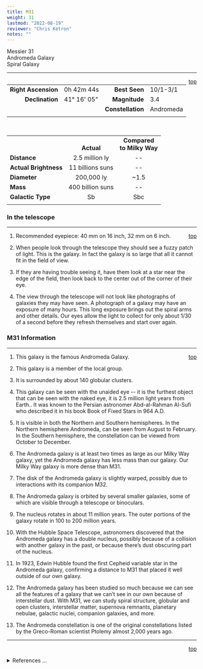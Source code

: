 ```yaml
---
title: M31
weight: 31
lastmod: "2022-08-19"
reviewer: "Chris Ketron"
notes: ""
---
```


<script src="/notes/js/whatsup.js"></script>
<script type="text/javascript">
	var objectName ="M31"
	var objectDesc ="Andromeda<br/>Spiral Galaxy<br/>in the Constellation<br/>Andromeda"
	var objectImage="m31.jpg"
</script>

<span style='float:right;'><div id=whatsup></div></span>

Messier 31  
Andromeda Galaxy  
Spiral Galaxy  

---
<span style='float:right;'>[top](#)</span>

|   |   |   |   |
|--:|:--|--:|:--|
|**Right Ascension**|0h 42m 44s|**Best Seen**|10/1-3/1|
|**Declination**|41&deg; 16' 05"	|**Magnitude**|3.4|
|   |   |**Constellation**|Andromeda|
|   |   |   |   |

<br/>

|  |  |  |
|---|:--:|:--:|
|  |<br/>**Actual**|**Compared<br/>to Milky Way**|
|**Distance**|2.5 million ly|--|
|**Actual Brightness**|11 billions suns|--|
|**Diameter**|200,000 ly|~1.5|
|**Mass**|400 billion suns|--|
|**Galactic Type**|Sb|Sbc|
|  |  |  |

### In the telescope

---
<span style='float:right;'>[top](#)</span>

1.  Recommended eyepiece: 40 mm on 16 inch, 32 mm on 6 inch.

2.  When people look through the telescope they should see a fuzzy patch of light.    This is the galaxy.  In fact the galaxy is so large that all it cannot fit in the field of view.
   
3.  If they are having trouble seeing it, have them look at a star near the edge of the field, then look back to the center out of the corner of their eye.
   
4.  The view through the telescope will not look like photographs of galaxies they may have seen.  A photograph of a galaxy may have an exposure of many hours.  This long exposure brings out the spiral arms and other details.  Our eyes allow the light to collect for only about 1/30 of a second before they refresh themselves and start over again.

### M31 Information

---
<span style='float:right;'>[top](#)</span>

1. This galaxy is the famous Andromeda Galaxy.

2. This galaxy is a member of the local group.

3. It is surrounded by about 140 globular clusters.

4. This galaxy can be seen with the unaided eye -- it is the furthest object that can be seen with the naked eye, it is 2.5 million light years from Earth..  It was known to the Persian astronomer Abd-al-Rahman Al-Sufi who described it in his book Book of Fixed Stars in 964 A.D.  

5. It is visible in both the Northern and Southern hemispheres. In the Northern hemisphere Andromeda, can be seen from August to February.  In the Southern hemisphere, the constellation can be viewed from October to December.

6. The Andromeda galaxy is at least two times as large as our Milky Way galaxy, yet the Andromeda galaxy has less mass than our galaxy.  Our Milky Way galaxy is more dense than M31.

7. The disk of the Andromeda galaxy is slightly warped, possibly due to interactions  with its companion M32.

8. The Andromeda galaxy is orbited by several smaller galaxies, some of which are visible through a telescope or binoculars.

9. The nucleus rotates in about 11 million years.  The outer portions of the galaxy rotate in 100 to 200 million years.

10. With the Hubble Space Telescope, astronomers discovered that the Andromeda galaxy has a double nucleus, possibly because of a collision with another galaxy in the past, or because there’s dust obscuring part of the nucleus.

11. In 1923, Edwin Hubble found the first Cepheid variable star in the Andromeda galaxy, confirming a distance to M31 that placed it well outside of our own galaxy.

12. The Andromeda galaxy has been studied so much because we can see all the features of a galaxy that we can’t see in our own because of interstellar dust.  With M31, we can study spiral structure, globular and open clusters, interstellar matter, supernova remnants, planetary nebulae, galactic nuclei, companion galaxies, and more.

13. The Andromeda constellation is one of the original constellations listed by the Greco-Roman scientist Ptolemy almost 2,000 years ago.

---
<span style='float:right;'>[top](#)</span>
<br/>
<details>
<summary>References ...</summary>

|   |   |   | 
|---|---|---|
|**Item**|**Updated**|**Notes**|
|Coordinates|2002-09-30|just tweaked a bit|
|Magnitude|2002-09-30|previously: 4.88.7<br/>– BUT found mag at<br/> <http://messier.seds.org/m/m031.html>|
|Distance|2002-09-30|OK|
|Diameter|2002-09-30|OK|
|Mass|--|  |	
|Brightness|--|  |
|Other Information|2002-09-30|lots of info and reminders from the SEDS site <http://messier.seds.org/m/m031.html>|
</details>
